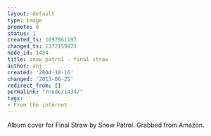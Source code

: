 ```yaml
---
layout: default
type: image
promote: 0
status: 1
created_ts: 1097961197
changed_ts: 1372159473
node_id: 1434
title: snow patrol - final straw
author: anj
created: '2004-10-16'
changed: '2013-06-25'
redirect_from: []
permalink: "/node/1434/"
tags:
- From the internet
---
```

Album cover for Final Straw by Snow Patrol.  Grabbed from Amazon.
